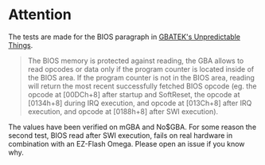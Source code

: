 # Attention
The tests are made for the BIOS paragraph in [GBATEK's Unpredictable Things](https://problemkaputt.de/gbatek.htm#gbaunpredictablethings).

> The BIOS memory is protected against reading, the GBA allows to read opcodes or data only if the program counter is located inside of the BIOS area. If the program counter is not in the BIOS area, reading will return the most recent successfully fetched BIOS opcode (eg. the opcode at [00DCh+8] after startup and SoftReset, the opcode at [0134h+8] during IRQ execution, and opcode at [013Ch+8] after IRQ execution, and opcode at [0188h+8] after SWI execution).

The values have been verified on mGBA and No$GBA. For some reason the second test, BIOS read after SWI execution, fails on real hardware in combination with an EZ-Flash Omega. Please open an issue if you know why.
